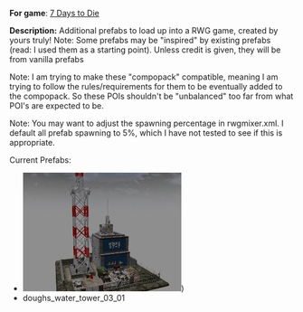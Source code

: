 **For game**: [7 Days to Die](https://7daystodie.com)

**Description:**
Additional prefabs to load up into a RWG game, created by yours truly!
Note: Some prefabs may be "inspired" by existing prefabs (read: I used them
as a starting point).  Unless credit is given, they will be from vanilla prefabs

Note: I am trying to make these "compopack" compatible, meaning I am trying to
follow the rules/requirements for them to be eventually added to the compopack.
So these POIs shouldn't be "unbalanced" too far from what POI's are expected to
be.

Note: You may want to adjust the spawning percentage in rwgmixer.xml.  I default
all prefab spawning to 5%, which I have not tested to see if this is appropriate.

Current Prefabs:
- ![doughs_utility_celltower_01](./Prefabs/doughs_utility_celltower_01.jpg?raw=true))
- doughs_water_tower_03_01
